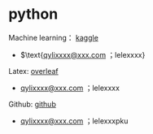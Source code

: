 # python

Machine learning： [kaggle](www.kaggle.com)

- $\text{qylixxxx@xxx.com ；lelexxxx}

Latex:  [overleaf](overleaf.com)

- qylixxxx@xxx.com ；lelexxxx

Github: [github](github.com)

- qylixxxx@xxx.com ；lelexxxpku
